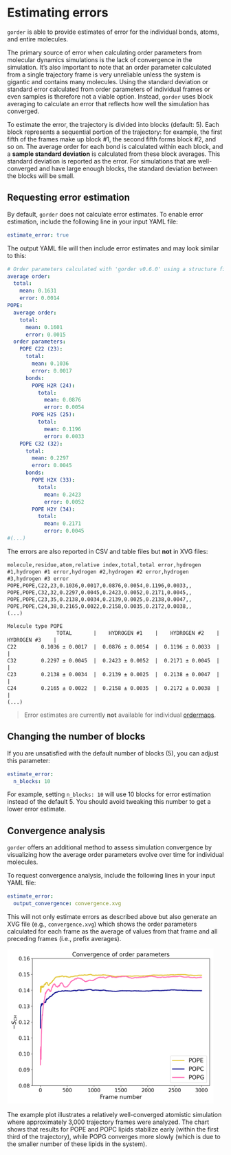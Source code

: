 # Estimating errors

`gorder` is able to provide estimates of error for the individual bonds, atoms, and entire molecules.

The primary source of error when calculating order parameters from molecular dynamics simulations is the lack of convergence in the simulation. It’s also important to note that an order parameter calculated from a single trajectory frame is very unreliable unless the system is gigantic and contains many molecules. Using the standard deviation or standard error calculated from order parameters of individual frames or even samples is therefore not a viable option. Instead, `gorder` uses block averaging to calculate an error that reflects how well the simulation has converged.

To estimate the error, the trajectory is divided into blocks (default: 5). Each block represents a sequential portion of the trajectory: for example, the first fifth of the frames make up block #1, the second fifth forms block #2, and so on. The average order for each bond is calculated within each block, and a **sample standard deviation** is calculated from these block averages. This standard deviation is reported as the error. For simulations that are well-converged and have large enough blocks, the standard deviation between the blocks will be small.


## Requesting error estimation

By default, `gorder` does not calculate error estimates. To enable error estimation, include the following line in your input YAML file:

```yaml
estimate_error: true
```

The output YAML file will then include error estimates and may look similar to this:

```yaml
# Order parameters calculated with 'gorder v0.6.0' using a structure file 'system.tpr' and a trajectory file 'md.xtc'.
average order:
  total:
    mean: 0.1631
    error: 0.0014
POPE:
  average order:
    total:
      mean: 0.1601
      error: 0.0015
  order parameters:
    POPE C22 (23):
      total:
        mean: 0.1036
        error: 0.0017
      bonds:
        POPE H2R (24):
          total:
            mean: 0.0876
            error: 0.0054
        POPE H2S (25):
          total:
            mean: 0.1196
            error: 0.0033
    POPE C32 (32):
      total:
        mean: 0.2297
        error: 0.0045
      bonds:
        POPE H2X (33):
          total:
            mean: 0.2423
            error: 0.0052
        POPE H2Y (34):
          total:
            mean: 0.2171
            error: 0.0045
#(...)
```

The errors are also reported in CSV and table files but **not** in XVG files:

```csv
molecule,residue,atom,relative index,total,total error,hydrogen #1,hydrogen #1 error,hydrogen #2,hydrogen #2 error,hydrogen #3,hydrogen #3 error
POPE,POPE,C22,23,0.1036,0.0017,0.0876,0.0054,0.1196,0.0033,,
POPE,POPE,C32,32,0.2297,0.0045,0.2423,0.0052,0.2171,0.0045,,
POPE,POPE,C23,35,0.2138,0.0034,0.2139,0.0025,0.2138,0.0047,,
POPE,POPE,C24,38,0.2165,0.0022,0.2158,0.0035,0.2172,0.0038,,
(...)
```

```text
Molecule type POPE
                TOTAL       |    HYDROGEN #1    |    HYDROGEN #2    |    HYDROGEN #3    |
C22        0.1036 ± 0.0017  |  0.0876 ± 0.0054  |  0.1196 ± 0.0033  |                   |
C32        0.2297 ± 0.0045  |  0.2423 ± 0.0052  |  0.2171 ± 0.0045  |                   |
C23        0.2138 ± 0.0034  |  0.2139 ± 0.0025  |  0.2138 ± 0.0047  |                   |
C24        0.2165 ± 0.0022  |  0.2158 ± 0.0035  |  0.2172 ± 0.0038  |                   |
(...)
```

> Error estimates are currently **not** available for individual [ordermaps](ordermaps.md).

## Changing the number of blocks

If you are unsatisfied with the default number of blocks (5), you can adjust this parameter:

```yaml
estimate_error:
  n_blocks: 10
```

For example, setting `n_blocks: 10` will use 10 blocks for error estimation instead of the default 5. You should avoid tweaking this number to get a lower error estimate.

## Convergence analysis

`gorder` offers an additional method to assess simulation convergence by visualizing how the average order parameters evolve over time for individual molecules.

To request convergence analysis, include the following lines in your input YAML file:

```yaml
estimate_error:
  output_convergence: convergence.xvg
```

This will not only estimate errors as described above but also generate an XVG file (e.g., `convergence.xvg`) which shows the order parameters calculated for each frame as the average of values from that frame and all preceding frames (i.e., prefix averages).

<img src="convergence.png" width="480" height="360">

The example plot illustrates a relatively well-converged atomistic simulation where approximately 3,000 trajectory frames were analyzed. The chart shows that results for POPE and POPC lipids stabilize early (within the first third of the trajectory), while POPG converges more slowly (which is due to the smaller number of these lipids in the system).